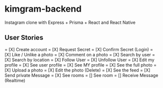 # kimgram-backend
Instagram clone with Express + Prisma + React and React Native

## User Stories
= [X] Create account
= [X] Request Secret
= [X] Confirm Secret (Login)
= [X] Like / Unlike a photo
= [X] Comment on a photo
= [X] Search by user
= [X] Search by location
= [X] Follow User
= [X] Unfollow User
= [X] Edit my profile
= [X] See user profile
= [X] See MY profile
= [X] See the full photo
= [X] Upload a photo
= [X] Edit the photo (Delete)
= [X] See the feed
= [X] Send private Message
= [X] See rooms
= [] See room
= [] Receive Message (Realtime)